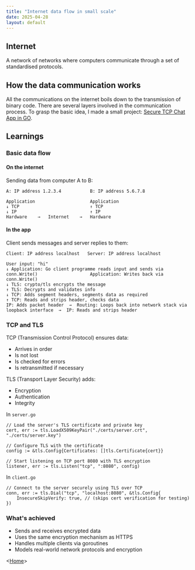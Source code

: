 ```yaml
---
title: "Internet data flow in small scale"
date: 2025-04-28
layout: default
---
```


## Internet
A network of networks where computers communicate through a set of standardised protocols.

## How the data communication works
All the communications on the internet boils down to the transmission of binary code.
There are several layers involved in the communication process.
To grasp the basic idea, I made a small project: [Secure TCP Chat App in GO](https://github.com/snkzt/secure-chat-app).

## Learnings
### Basic data flow
#### On the internet
Sending data from computer A to B:
```
A: IP address 1.2.3.4           B: IP address 5.6.7.8

Application 			        Application	
↓ TCP			                ↑ TCP
↓ IP			                ↑ IP
Hardware	→	Internet	→	Hardware
```
#### In the app
Client sends messages and server replies to them:
```
Client: IP address localhost   Server: IP address localhost

User input: "hi"
↓ Application: Go client programme reads input and sends via conn.Write()                    Application: Writes back via conn.Write()
↓ TLS: crypto/tls encrypts the message                                                       ↑ TLS: Decrypts and validates info
↓ TCP: Adds segment headers, segments data as required                                       ↑ TCP: Reads and strips header, checks data
IP: Adds packet header  →  Routing: Loops back into network stack via loopback interface  →  IP: Reads and strips header
```

### TCP and TLS
TCP (Transmission Control Protocol) ensures data:
  - Arrives in order
  - Is not lost
  - Is checked for errors
  - Is retransmitted if necessary


TLS (Transport Layer Security) adds:
  - Encryption
  - Authentication
  - Integrity

  In `server.go`
  ```
  // Load the server's TLS certificate and private key
  cert, err := tls.LoadX509KeyPair("./certs/server.crt", "./certs/server.key")

  // Configure TLS with the certificate
  config := &tls.Config{Certificates: []tls.Certificate{cert}}

  // Start listening on TCP port 8080 with TLS encryption
  listener, err := tls.Listen("tcp", ":8080", config)

  ```
  In `client.go`
  ```
  // Connect to the server securely using TLS over TCP
  conn, err := tls.Dial("tcp", "localhost:8080", &tls.Config{
	  InsecureSkipVerify: true, // (skips cert verification for testing)
  })

  ```

### What's achieved
- Sends and receives encrypted data
- Uses the same encryption mechanism as HTTPS
- Handles multiple clients via goroutines
- Models real-world network protocols and encryption



<[Home](https://snkzt.github.io/)>